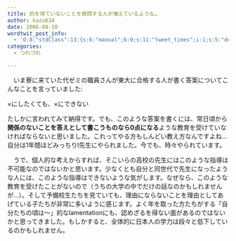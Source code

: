 ```yaml
---
title: 的を得ていないことを質問する人が増えているような…
author: kazu634
date: 2006-08-10
wordtwit_post_info:
  - 'O:8:"stdClass":13:{s:6:"manual";b:0;s:11:"tweet_times";i:1;s:5:"delay";i:0;s:7:"enabled";i:1;s:10:"separation";s:2:"60";s:7:"version";s:3:"3.7";s:14:"tweet_template";b:0;s:6:"status";i:2;s:6:"result";a:0:{}s:13:"tweet_counter";i:2;s:13:"tweet_log_ids";a:1:{i:0;i:2483;}s:9:"hash_tags";a:0:{}s:8:"accounts";a:1:{i:0;s:7:"kazu634";}}'
categories:
  - つれづれ

---
```

<div class="section">
<p>
    　いま寮に来ていた代ゼミの職員さんが東大に合格する人が書く答案についてこんなことを言っていました:
</p>
  
<p>
<blockquote>
</blockquote>
    
<p>
      ×にしたくても、×にできない
</p>
</p>
  
<p>
    たしかに言われてみて納得です。でも、このような答案を書くには、常日頃から<b>関係のないことを答えとして書こうものなら0点になる</b>ような教育を受けていなければならないと思いました。これってやる方もしんどい教え方なんですよね…自分は1年間ほどみっちりI先生にやられました。今でも、時々やられています。
</p></p> 
  
<p>
    　うで、個人的な考えからすれば、そこいらの高校の先生にはこのような指導は不可能なのではないかと思います。少なくとも自分と同世代で先生になったような人には、このような指導はできないような気がします。なぜなら、このような教育を受けたことがないので（うちの大学の中でだけの話なのかもしれませんが…）。そして予備校生たちを見ていても、理由にならないことを理由としてあげている子たちが非常に多いように感じます。よく年を取った方たちがする「自分たちの頃は～」的なlamentationにも、認めざるを得ない面があるのではないかと思ってきました。もしかすると、全体的に日本人の学力は段々と低下しているのかもしれません。
</p>
</div>
